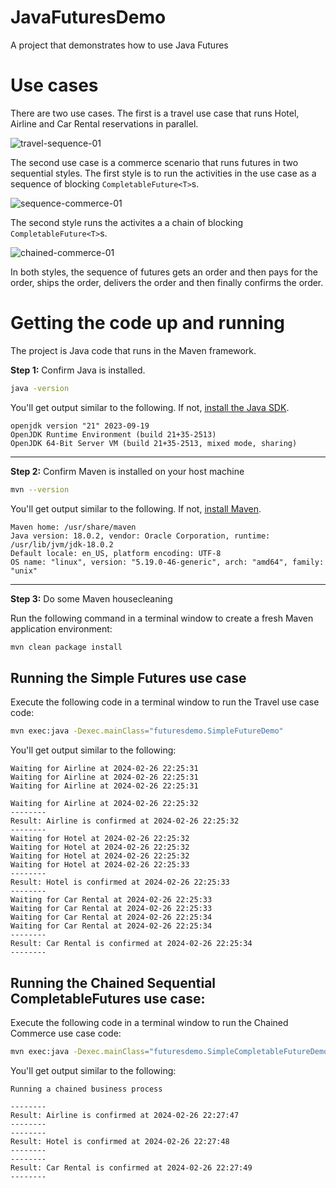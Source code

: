 # JavaFuturesDemo
A project that demonstrates how to use Java Futures

# Use cases

There are two use cases. The first is a travel use case that runs Hotel, Airline and Car Rental reservations in 
parallel.

![travel-sequence-01](https://github.com/reselbob/JavaFuturesDemo/assets/1110569/a5d4c8f0-7ed2-4a5d-9491-e68dc30a043c)



The second use case is a commerce scenario that runs futures in two sequential styles. The first style is to run the activities in the use case as a sequence of blocking `CompletableFuture<T>`s.

![sequence-commerce-01](https://github.com/reselbob/JavaFuturesDemo/assets/1110569/f5b698a4-8454-4dc0-862e-97d1cf5f4d7d)


The second style runs the activites a a chain of blocking `CompletableFuture<T>`s.

![chained-commerce-01](https://github.com/reselbob/JavaFuturesDemo/assets/1110569/16f8726a-6eaa-44a5-8d3a-54c10e71469f)


In both styles, the sequence of futures gets an order and then pays for the order, ships the order, delivers the order and then finally confirms the order.


# Getting the code up and running

The project is Java code that runs in the Maven framework.

**Step 1:**  Confirm Java is installed.

```bash
java -version
```

You'll get output similar to the following. If not, [install the Java SDK](https://openjdk.org/install/).

```text
openjdk version "21" 2023-09-19
OpenJDK Runtime Environment (build 21+35-2513)
OpenJDK 64-Bit Server VM (build 21+35-2513, mixed mode, sharing)

```

---

**Step 2:** Confirm Maven is installed on your host machine

```bash
mvn --version
```

You'll get output similar to the following. If not, [install Maven](https://maven.apache.org/install.html).

```
Maven home: /usr/share/maven
Java version: 18.0.2, vendor: Oracle Corporation, runtime: /usr/lib/jvm/jdk-18.0.2
Default locale: en_US, platform encoding: UTF-8
OS name: "linux", version: "5.19.0-46-generic", arch: "amd64", family: "unix"
```

---

**Step 3:** Do some Maven housecleaning

Run the following command in a terminal window to create a fresh Maven application environment:
```bash
mvn clean package install
```

## Running the Simple Futures use case

Execute the following code in a terminal window to run the Travel use case code:

```bash
mvn exec:java -Dexec.mainClass="futuresdemo.SimpleFutureDemo"
```

You'll get output similar to the following:

```text
Waiting for Airline at 2024-02-26 22:25:31 
Waiting for Airline at 2024-02-26 22:25:31 
Waiting for Airline at 2024-02-26 22:25:31 

Waiting for Airline at 2024-02-26 22:25:32 
--------
Result: Airline is confirmed at 2024-02-26 22:25:32
--------
Waiting for Hotel at 2024-02-26 22:25:32 
Waiting for Hotel at 2024-02-26 22:25:32 
Waiting for Hotel at 2024-02-26 22:25:32 
Waiting for Hotel at 2024-02-26 22:25:33 
--------
Result: Hotel is confirmed at 2024-02-26 22:25:33
--------
Waiting for Car Rental at 2024-02-26 22:25:33 
Waiting for Car Rental at 2024-02-26 22:25:33 
Waiting for Car Rental at 2024-02-26 22:25:34 
Waiting for Car Rental at 2024-02-26 22:25:34 
--------
Result: Car Rental is confirmed at 2024-02-26 22:25:34
--------
```


## Running the Chained Sequential CompletableFutures use case:

Execute the following code in a terminal window to run the Chained Commerce use case code:

```bash
mvn exec:java -Dexec.mainClass="futuresdemo.SimpleCompletableFutureDemo"
```

You'll get output similar to the following:

```text
Running a chained business process

--------
Result: Airline is confirmed at 2024-02-26 22:27:47
--------
--------
Result: Hotel is confirmed at 2024-02-26 22:27:48
--------
--------
Result: Car Rental is confirmed at 2024-02-26 22:27:49
--------

```
